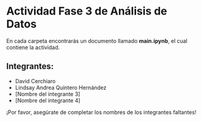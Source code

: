 # Actividad Fase 3 de Análisis de Datos

En cada carpeta encontrarás un documento llamado **main.ipynb**, el cual contiene la actividad.

## Integrantes: 
- David Cerchiaro
- Lindsay Andrea Quintero Hernández 
- [Nombre del integrante 3]
- [Nombre del integrante 4]

¡Por favor, asegúrate de completar los nombres de los integrantes faltantes!